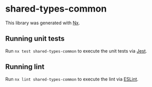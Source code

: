 # shared-types-common

This library was generated with [Nx](https://nx.dev).

## Running unit tests

Run `nx test shared-types-common` to execute the unit tests via [Jest](https://jestjs.io).

## Running lint

Run `nx lint shared-types-common` to execute the lint via [ESLint](https://eslint.org/).
